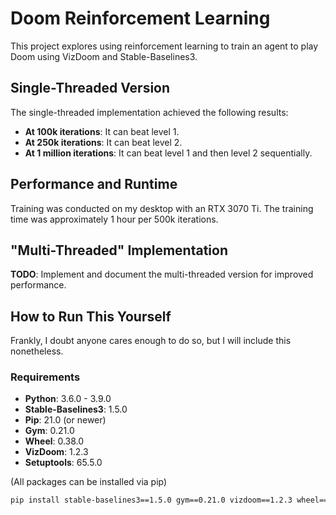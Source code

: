 # Doom Reinforcement Learning

This project explores using reinforcement learning to train an agent to play Doom using VizDoom and Stable-Baselines3.

## Single-Threaded Version

The single-threaded implementation achieved the following results:

- **At 100k iterations**: It can beat level 1.
- **At 250k iterations**: It can beat level 2.
- **At 1 million iterations**: It can beat level 1 and then level 2 sequentially.

## Performance and Runtime

Training was conducted on my desktop with an RTX 3070 Ti. The training time was approximately 1 hour per 500k iterations.

## "Multi-Threaded" Implementation

**TODO**: Implement and document the multi-threaded version for improved performance.

## How to Run This Yourself

Frankly, I doubt anyone cares enough to do so, but I will include this nonetheless.

### Requirements

- **Python**: 3.6.0 - 3.9.0
- **Stable-Baselines3**: 1.5.0
- **Pip**: 21.0 (or newer)
- **Gym**: 0.21.0
- **Wheel**: 0.38.0
- **VizDoom**: 1.2.3
- **Setuptools**: 65.5.0

(All packages can be installed via pip)

```bash
pip install stable-baselines3==1.5.0 gym==0.21.0 vizdoom==1.2.3 wheel==0.38.0 setuptools==65.5.0
```
